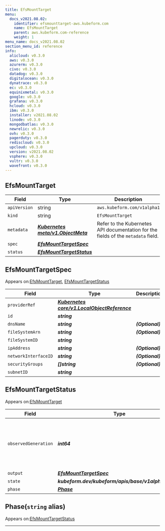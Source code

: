 ```yaml
---
title: EfsMountTarget
menu:
  docs_v2021.08.02:
    identifier: efsmounttarget-aws.kubeform.com
    name: EfsMountTarget
    parent: aws.kubeform.com-reference
    weight: 1
menu_name: docs_v2021.08.02
section_menu_id: reference
info:
  alicloud: v0.3.0
  aws: v0.3.0
  azurerm: v0.3.0
  civo: v0.3.0
  datadog: v0.3.0
  digitalocean: v0.3.0
  dynatrace: v0.3.0
  ec: v0.3.0
  equinixmetal: v0.3.0
  google: v0.3.0
  grafana: v0.3.0
  hcloud: v0.3.0
  ibm: v0.3.0
  installer: v2021.08.02
  linode: v0.3.0
  mongodbatlas: v0.3.0
  newrelic: v0.3.0
  ovh: v0.3.0
  pagerduty: v0.3.0
  rediscloud: v0.3.0
  upcloud: v0.3.0
  version: v2021.08.02
  vsphere: v0.3.0
  vultr: v0.3.0
  wavefront: v0.3.0
---
```


## EfsMountTarget
| Field | Type | Description |
| ------ | ----- | ----------- |
| `apiVersion` | string | `aws.kubeform.com/v1alpha1` |
|    `kind` | string | `EfsMountTarget` |
| `metadata` | ***[Kubernetes meta/v1.ObjectMeta](https://v1-18.docs.kubernetes.io/docs/reference/generated/kubernetes-api/v1.18/#objectmeta-v1-meta)***|Refer to the Kubernetes API documentation for the fields of the `metadata` field.|
| `spec` | ***[EfsMountTargetSpec](#efsmounttargetspec)***||
| `status` | ***[EfsMountTargetStatus](#efsmounttargetstatus)***||
## EfsMountTargetSpec

Appears on:[EfsMountTarget](#efsmounttarget), [EfsMountTargetStatus](#efsmounttargetstatus)

| Field | Type | Description |
| ------ | ----- | ----------- |
| `providerRef` | ***[Kubernetes core/v1.LocalObjectReference](https://v1-18.docs.kubernetes.io/docs/reference/generated/kubernetes-api/v1.18/#localobjectreference-v1-core)***||
| `id` | ***string***||
| `dnsName` | ***string***| ***(Optional)*** |
| `fileSystemArn` | ***string***| ***(Optional)*** |
| `fileSystemID` | ***string***||
| `ipAddress` | ***string***| ***(Optional)*** |
| `networkInterfaceID` | ***string***| ***(Optional)*** |
| `securityGroups` | ***[]string***| ***(Optional)*** |
| `subnetID` | ***string***||
## EfsMountTargetStatus

Appears on:[EfsMountTarget](#efsmounttarget)

| Field | Type | Description |
| ------ | ----- | ----------- |
| `observedGeneration` | ***int64***| ***(Optional)*** Resource generation, which is updated on mutation by the API Server.|
| `output` | ***[EfsMountTargetSpec](#efsmounttargetspec)***| ***(Optional)*** |
| `state` | ***kubeform.dev/kubeform/apis/base/v1alpha1.State***| ***(Optional)*** |
| `phase` | ***[Phase](#phase)***| ***(Optional)*** |
## Phase(`string` alias)

Appears on:[EfsMountTargetStatus](#efsmounttargetstatus)

---
